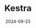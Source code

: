 ---  
layout: startup_page  
title: "Kestra"  
id: "kestra.io"  
permalink: "/kestrakestra.io09232024/"  
website: "https://kestra.io/"  
funding_round: "Seed"  
funding_amount: "$8M"  
investors: "Alven, ISAI, Axeleo Capital, Tristan Handy (dbt Labs), Michel Tricot (Airbyte), Olivier Pomel (Datadog), Clement Delangue (Hugging Face), Bertrand Diard (Talend), Nicolas Dessaigne (Algolia), Frédéric Plais (Platform.sh)"  
about: "Kestra is a unified orchestration platform designed to simplify the orchestration of workflows for both engineers and business users. It offers a strong open-source foundation, a vast plugin ecosystem, and supports all major cloud platforms. Kestra aims to reduce tool proliferation and streamline operations for organizations of all sizes."  
markets: "Business automation, Data pipelines, AI applications, Microservice coordination, Data Engineering, DataOps, Data Orchestration, Machine Learning, DevOps, CI/CD, Data Science, Data Pipeline, Open Source, Software Development"  
hq: "Paris, Île-de-France, France"  
founded_year: "2021"  
linkedin: "https://www.linkedin.com/company/kestra"  
twitter: "https://twitter.com/kestra_io"  
instagram: ""  
facebook: ""  
crunchbase: "https://www.crunchbase.com/organization/kestra"  
pitchbook: "https://pitchbook.com/profiles/company/532796-23"  

date_display: "23-Sep-2024"  
date: "2024-09-23"

# SEO Optimization  
meta_title: "Kestra - Seed Funding ($8M)"  
meta_description: "Kestra, Kestra is a unified orchestration platform designed to simplify the orchestration of workflows for both engineers and business users. It offers a stro..."  
meta_keywords: "Kestra, Business automation, Data pipelines, AI applications, Microservice coordination, Data Engineering, DataOps, Data Orchestration, Machine Learning, DevOps, CI/CD, Data Science, Data Pipeline, Open Source, Software Development, Seed funding"  
canonical_url: "https://startup.projectstartups.com/kestrakestra.io09232024/"  
---
